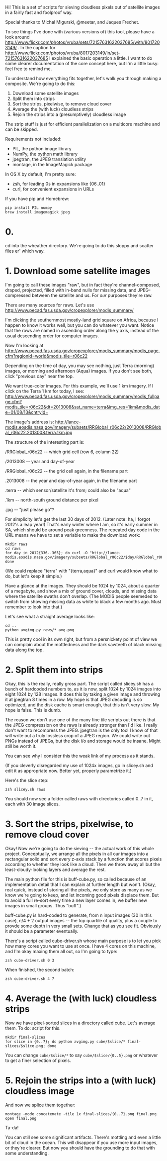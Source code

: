 Hi! This is a set of scripts for sieving cloudless pixels out of satellite images in a fairly fast and foolproof way.

Special thanks to Michal Migurski, @meetar, and Jaques Frechet.

To see things I've done with (various versions of) this tool, please have a look around http://www.flickr.com/photos/vruba/sets/72157631622037685/with/8017203149/ . In the caption for http://www.flickr.com/photos/vruba/8017203149/in/set-72157631622037685 I explained the basic operation a little. I want to do some clearer documentation of the core concept here, but I'm a little busy: feel free to remind me.


To understand how everything fits together, let's walk you through making a composite. We're going to do this:

1. Download some satellite images
2. Split them into strips
3. Sort the strips, pixelwise, to remove cloud cover
4. Average the (with luck) cloudless strips
5. Rejoin the strips into a (presumptively) cloudless image

The strip stuff is just for efficient parallelization on a multicore machine and can be skipped.

Requirements not included:

+ PIL, the python image library
+ NumPy, the python math library
+ jpegtran, the JPEG translation utility
+ montage, in the ImageMagick package

In OS X by default, I'm pretty sure:

+ zsh, for leading 0s in expansions like {06..01}
+ curl, for convenient expansions in URLs

If you have pip and Homebrew:

    pip install PIL numpy
    brew install imagemagick jpeg


# 0.

cd into the wheather directory. We're going to do this sloppy and scatter files er' which way.


# 1. Download some satellite images

I'm going to call these images "raw", but in fact they're channel-composed, draped, projected, filled with in-band nulls for missing data, and JPEG-compressed between the satellite and us. For *our* purposes they're raw.

There are many sources for raws. Let's use http://www.pecad.fas.usda.gov/cropexplorer/modis_summary/

I'm clicking the southernmost mostly-land grid square on Africa, because I happen to know it works well, but you can do whatever you want. Notice that the rows are named in ascending order along the y axis, instead of the usual descending order for computer images.

Now I'm looking at http://www.pecad.fas.usda.gov/cropexplorer/modis_summary/modis_page.cfm?regionid=world&modis_tile=r06c22

Depending on the time of day, you may see nothing, just Terra (morning) images, or morning and afternoon (Aqua) images. If you don't see both, click "previous day" near the top.

We want true-color images. For this example, we'll use 1 km imagery. If I click on the Terra 1 km for today, I see: http://www.pecad.fas.usda.gov/cropexplorer/modis_summary/modis_fullpage.cfm?modis_tile=r06c22&dt=2013008&sat_name=terra&img_res=1km&modis_date=01/08/13&cntryid=

The image's address is: http://lance-modis.eosdis.nasa.gov/imagery/subsets/RRGlobal_r06c22/2013008/RRGlobal_r06c22.2013008.terra.1km.jpg

The structure of the interesting part is:

/RRGlobal_r06c22 -- which grid cell (row 6, column 22)

/2013008 -- year and day-of-year

/RRGlobal_r06c22 -- the grid cell again, in the filename part

.2013008 -- the year and day-of-year again, in the filename part

.terra -- which sensor/satellite it's from; could also be "aqua"

.1km -- north-south ground distance per pixel

.jpg -- "just please go"?

For simplicity let's get the last 30 days of 2012. (Later note: ha, I forgot 2012's a leap year!) That's early winter where I am, so it's early summer in SA, which should be around peak greenness. The repeated day code in the URL means we have to set a variable to make the download work:

    mkdir raws
    cd raws
    for day in 2012{336..365}; do curl -O "http://lance-modis.eosdis.nasa.gov/imagery/subsets/RRGlobal_r06c22/$day/RRGlobal_r06c22.$day.terra.1km.jpg"; done

(We could replace "terra" with "{terra,aqua}" and curl would know what to do, but let's keep it simple.)

Have a glance at the images. They should be 1024 by 1024, about a quarter of a megabyte, and show a mix of ground cover, clouds, and missing data where the satellite swaths don't overlap. (The MODIS people seemeded to switch from showing missing data as white to black a few months ago. Must remember to look into that.)

Let's see what a straight average looks like:

    cd ..
    python avgimg.py raws/* avg.png

This is pretty cool in its own right, but from a persnickety point of view we can complain about the mottledness and the dark sawteeth of black missing data along the top.



# 2. Split them into strips

Okay, this is the really, really gross part. The script called slicey.sh has a bunch of hardcoded numbers to, as it is now, split 1024 by 1024 images into eight 1024 by 128 images. It does this by taking a given image and throwing it at jpegtran 8 times in a row. My hope is that JPEG decoding is so optimized, and the disk cache is smart enough, that this isn't very slow. My hope is false. This is dumb.

The reason we don't use one of the many fine tile scripts out there is that the JPEG compression on the raws is already stronger than I'd like. I really don't want to recompress the JPEG.  jpegtran is the only tool I know of that will write out a truly lossless crop of a JPEG region. We could write out PNGs instead of JPEGs, but the disk i/o and storage would be insane. Might still be worth it.

You can see why I consider this the weak link of my process as it stands.

(If you cleverly disregarded my use of 1024x images, go in slicey.sh and edit it as appropriate now. Better yet, properly parametrize it.)

Here's the slice step:

    zsh slicey.sh raws

You should now see a folder called raws with directories called 0..7 in it, each with 30 image slices.



# 3. Sort the strips, pixelwise, to remove cloud cover

Okay! Now we're going to do the sieving -- the actual work of this whole project. Conceptually, we arrange all the pixels in all our images into a rectangular solid and sort every z-axis stack by a function that scores pixels according to whether they look like a cloud. Then we throw away all but the least-cloudy-looking layers and average the rest.

The main python file for this is buff-cube.py, so called because of an implementation detail that I can explain at further length but won't. (Okay, real quick, instead of storing all the pixels, we only store as many as we know we're going to keep, and let incoming good pixels displace them. But to avoid a full re-sort every time a new layer comes in, we buffer new images in small groups. Thus "buff".)

buff-cube.py is hard-coded to generate, from n input images (30 in this case), n/4 + 2 output images -- the top quartile of quality, plus a couple to provde some depth in very small sets. Change that as you see fit. Obviously it should be a parameter eventually.

There's a script called cube-driver.sh whose main purpose is to let you pick how many cores you want to use at once. I have 4 cores on this machine, and I'm okay maxing them all out, so I'm going to type:

    zsh cube-driver.sh 0 3

When finished, the second batch:

    zsh cube-driver.sh 4 7



# 4. Average the (with luck) cloudless strips

Now we have pixel-sorted slices in a directory called cube. Let's average them. To do: script for this.

    mkdir final-slices
    for slice in {0..7}; do python avgimg.py cube/$slice/* final-slices/$slice.png; done

You can change `cube/$slice/*` to say `cube/$slice/{0..5}.png` or whatever to get a finer selection of pixels.

# 5. Rejoin the strips into a (with luck) cloudless image

And now we splice them together:

    montage -mode concatenate -tile 1x final-slices/{0..7}.png final.png
    open final.png

Ta-da!

You can still see some significant artifacts. There's mottling and even a little bit of cloud in the ocean. This will disappear if you use more input images, or they're clearer. But now you should have the grounding to do that with some understanding.